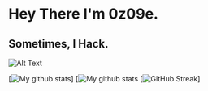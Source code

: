 
# Hey There I'm 0z09e.
## Sometimes, I Hack.
![Alt Text](https://media.giphy.com/media/vFKqnCdLPNOKc/giphy.gif)

[![My github stats](https://github-readme-stats.vercel.app/api?username=0z09e&show_icons=true&theme=react&include_all_commits=true)]
[![My github stats](https://github-readme-stats.vercel.app/api?username=0z09e&show_icons=true&theme=react&include_all_commits=false&hide=stars,prs,issues,contribs&hide_rank=true&hide_title=true)
[![GitHub Streak](https://github-readme-streak-stats.herokuapp.com?user=0z09e&theme=react)]
